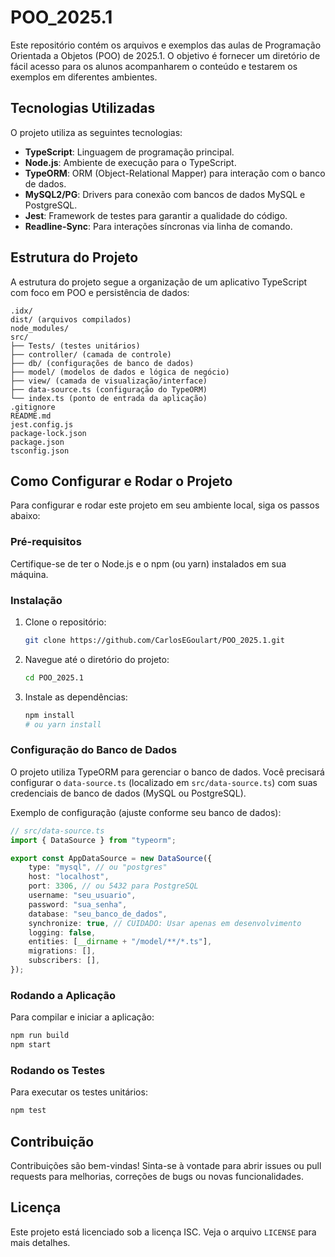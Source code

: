 # POO_2025.1

Este repositório contém os arquivos e exemplos das aulas de Programação Orientada a Objetos (POO) de 2025.1. O objetivo é fornecer um diretório de fácil acesso para os alunos acompanharem o conteúdo e testarem os exemplos em diferentes ambientes.

## Tecnologias Utilizadas

O projeto utiliza as seguintes tecnologias:

- **TypeScript**: Linguagem de programação principal.
- **Node.js**: Ambiente de execução para o TypeScript.
- **TypeORM**: ORM (Object-Relational Mapper) para interação com o banco de dados.
- **MySQL2/PG**: Drivers para conexão com bancos de dados MySQL e PostgreSQL.
- **Jest**: Framework de testes para garantir a qualidade do código.
- **Readline-Sync**: Para interações síncronas via linha de comando.

## Estrutura do Projeto

A estrutura do projeto segue a organização de um aplicativo TypeScript com foco em POO e persistência de dados:

```
.idx/
dist/ (arquivos compilados)
node_modules/
src/
├── Tests/ (testes unitários)
├── controller/ (camada de controle)
├── db/ (configurações de banco de dados)
├── model/ (modelos de dados e lógica de negócio)
├── view/ (camada de visualização/interface)
├── data-source.ts (configuração do TypeORM)
└── index.ts (ponto de entrada da aplicação)
.gitignore
README.md
jest.config.js
package-lock.json
package.json
tsconfig.json
```

## Como Configurar e Rodar o Projeto

Para configurar e rodar este projeto em seu ambiente local, siga os passos abaixo:

### Pré-requisitos

Certifique-se de ter o Node.js e o npm (ou yarn) instalados em sua máquina.

### Instalação

1. Clone o repositório:
   ```bash
   git clone https://github.com/CarlosEGoulart/POO_2025.1.git
   ```
2. Navegue até o diretório do projeto:
   ```bash
   cd POO_2025.1
   ```
3. Instale as dependências:
   ```bash
   npm install
   # ou yarn install
   ```

### Configuração do Banco de Dados

O projeto utiliza TypeORM para gerenciar o banco de dados. Você precisará configurar o `data-source.ts` (localizado em `src/data-source.ts`) com suas credenciais de banco de dados (MySQL ou PostgreSQL).

Exemplo de configuração (ajuste conforme seu banco de dados):

```typescript
// src/data-source.ts
import { DataSource } from "typeorm";

export const AppDataSource = new DataSource({
    type: "mysql", // ou "postgres"
    host: "localhost",
    port: 3306, // ou 5432 para PostgreSQL
    username: "seu_usuario",
    password: "sua_senha",
    database: "seu_banco_de_dados",
    synchronize: true, // CUIDADO: Usar apenas em desenvolvimento
    logging: false,
    entities: [__dirname + "/model/**/*.ts"],
    migrations: [],
    subscribers: [],
});
```

### Rodando a Aplicação

Para compilar e iniciar a aplicação:

```bash
npm run build
npm start
```

### Rodando os Testes

Para executar os testes unitários:

```bash
npm test
```

## Contribuição

Contribuições são bem-vindas! Sinta-se à vontade para abrir issues ou pull requests para melhorias, correções de bugs ou novas funcionalidades.

## Licença

Este projeto está licenciado sob a licença ISC. Veja o arquivo `LICENSE` para mais detalhes.


